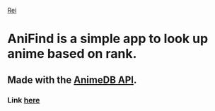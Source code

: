 [Rei](imgs/rei.gif?raw=true)
# AniFind is a simple app to look up anime based on rank.
## Made with the [AnimeDB API](https://rapidapi.com/brian.rofiq/api/anime-db).
### Link [here](https://ultimatechrisu.github.io/AniFind/)

